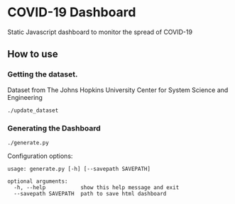 # COVID-19 Dashboard
Static Javascript dashboard to monitor the spread of COVID-19

## How to use

### Getting the dataset.
Dataset from The Johns Hopkins University Center for System Science and Engineering
```
./update_dataset
```

### Generating the Dashboard
```
./generate.py
```
Configuration options:
```
usage: generate.py [-h] [--savepath SAVEPATH]

optional arguments:
  -h, --help           show this help message and exit
  --savepath SAVEPATH  path to save html dashboard

```
